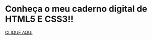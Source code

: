 <!DOCTYPE html>
<html lang="pt-br">
<head>
    <meta charset="UTF-8">
    <meta http-equiv="X-UA-Compatible" content="IE=edge">
    <meta name="viewport" content="width=device-width, initial-scale=1.0">
    <title>Document</title>
</head>
<body>
    <h1>Conheça o meu caderno digital de HTML5 E CSS3!!</h1>
    <a href="https://gabriel-rezende-r.github.io/02.html.e.css/index.html">CLIQUE AQUI  </a>

    

    
    
</body>
</html>
 
